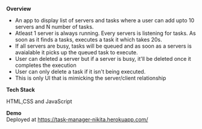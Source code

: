 **Overview** 
* An app to display list of servers and tasks where a user can add upto 10 servers and N number of tasks.
* Atleast 1 server is always running. Every servers is listening for tasks. As soon as it finds a tasks, executes a task it which takes 20s.
* If all servers are busy, tasks will be queued and as soon as a servers is avaialable it picks up the queued task to execute.
* User can deleted a server but if a server is busy, it'll be deleted once it completes the execution
* User can only delete a task if it isn't being executed.
* This is only UI that is mimicking the server/client relationship

**Tech Stack**

HTML,CSS and JavaScript

**Demo**  
Deployed at https://task-manager-nikita.herokuapp.com/
